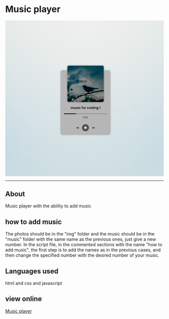 <div align="left">
  <h1 align="left">Music player</h1>
</div>


  
<img align="center" src="Music-player.png">


---

## About

Music player with the ability to add music

## how to add music

The photos should be in the "img" folder and the music should be in the "music" folder with the same name as the previous ones, just give a new number.
In the script file, in the commented sections with the name "how to add music", the first step is to add the names as in the previous cases, and then change the specified number with the desired number of your music.

## Languages used

html and css and javascript

## view online 

<a href="https://amirrajabzade.ir/music-for-coding.html">Music player</a>

